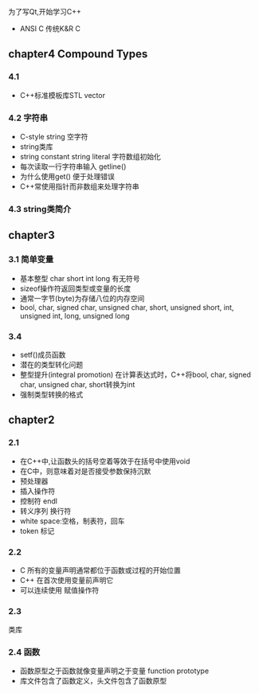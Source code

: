 为了写Qt,开始学习C++
+ ANSI C   传统K&R C

## chapter4 Compound Types
### 4.1 
+ C++标准模板库STL vector

### 4.2 字符串
+ C-style string 空字符 
+ string类库
+ string constant   string literal 字符数组初始化
+ 每次读取一行字符串输入 getline()
+ 为什么使用get()  便于处理错误
+ C++常使用指针而非数组来处理字符串

### 4.3 string类简介





## chapter3
### 3.1 简单变量
+ 基本整型 char short int long   有无符号
+ sizeof操作符返回类型或变量的长度
+ 通常一字节(byte)为存储八位的内存空间
+ bool, char, signed char, unsigned char, short, unsigned short, int, unsigned int, long, unsigned long

### 3.4
+ setf()成员函数
+ 潜在的类型转化问题
+ 整型提升(integral promotion) 在计算表达式时，C++将bool, char, signed char, unsigned char, short转换为int
+ 强制类型转换的格式






## chapter2
### 2.1
+ 在C++中,让函数头的括号空着等效于在括号中使用void
+ 在C中，则意味着对是否接受参数保持沉默	
+ 预处理器
+ 插入操作符
+ 控制符 endl
+ 转义序列 换行符
+ white space:空格，制表符，回车
+ token 标记

### 2.2
+ C  所有的变量声明通常都位于函数或过程的开始位置
+ C++ 在首次使用变量前声明它
+ 可以连续使用 赋值操作符

### 2.3
类库

### 2.4 函数
+ 函数原型之于函数就像变量声明之于变量 function prototype
+ 库文件包含了函数定义，头文件包含了函数原型